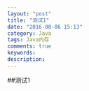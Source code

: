 ```yaml
---
layout: "post"
title: "测试1"
date: "2016-08-06 15:13"
category: Java
tags: Java内存
comments: true
keywords:
description:
---
```


##测试1
